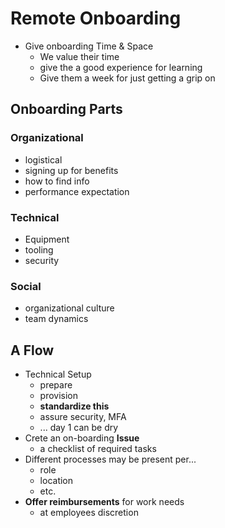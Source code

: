# Remote Onboarding

- Give onboarding Time & Space
  - We value their time
  - give the a good experience for learning
  - Give them a week for just getting a grip on

## Onboarding Parts

### Organizational

- logistical
- signing up for benefits
- how to find info
- performance expectation

### Technical

- Equipment
- tooling
- security

### Social

- organizational culture
- team dynamics

## A Flow

- Technical Setup
  - prepare
  - provision
  - **standardize this**
  - assure security, MFA
  - ... day 1 can be dry
- Crete an on-boarding **Issue**
  - a checklist of required tasks
- Different processes may be present per...
  - role
  - location
  - etc.
- **Offer reimbursements** for work needs
  - at employees discretion
